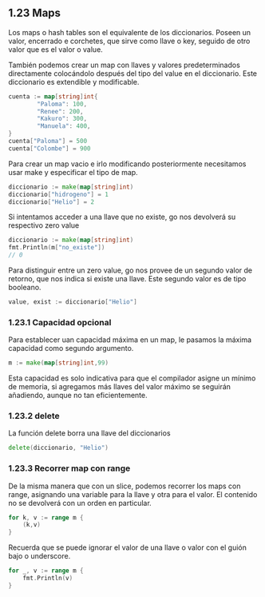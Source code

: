 ## 1.23 Maps

Los maps o hash tables son el equivalente de los diccionarios. Poseen un
valor, encerrado e corchetes, que sirve como llave o key, seguido de
otro valor que es el valor o value.

También podemos crear un map con llaves y valores predeterminados
directamente colocándolo después del tipo del value en el diccionario.
Este diccionario es extendible y modificable.

``` go
cuenta := map[string]int{
        "Paloma": 100,
        "Renee": 200,
        "Kakuro": 300,
        "Manuela": 400,
}
cuenta["Paloma"] = 500
cuenta["Colombe"] = 900
```

Para crear un map vacio e irlo modificando posteriormente necesitamos
usar make y especificar el tipo de map.

``` go
diccionario := make(map[string]int)
diccionario["hidrogeno"] = 1
diccionario["Helio"] = 2
```

Si intentamos acceder a una llave que no existe, go nos devolverá su
respectivo zero value

``` go
diccionario := make(map[string]int)
fmt.Println(m["no_existe"])
// 0
```

Para distinguir entre un zero value, go nos provee de un segundo valor
de retorno, que nos indica si existe una llave. Este segundo valor es de
tipo booleano.

``` go
value, exist := diccionario["Helio"]
```

### 1.23.1 Capacidad opcional

Para establecer uan capacidad máxima en un map, le pasamos la máxima
capacidad como segundo argumento.

``` go
m := make(map[string]int,99)
```

Esta capacidad es solo indicativa para que el compilador asigne un
mínimo de memoria, si agregamos más llaves del valor máximo se seguirán
añadiendo, aunque no tan eficientemente.

### 1.23.2 delete

La función delete borra una llave del diccionarios

``` go
delete(diccionario, "Helio")
```

### 1.23.3 Recorrer map con range

De la misma manera que con un slice, podemos recorrer los maps con
range, asignando una variable para la llave y otra para el valor. El
contenido no se devolverá con un orden en particular.

``` go
for k, v := range m {
    (k,v)
}
```

Recuerda que se puede ignorar el valor de una llave o valor con el guión
bajo o underscore.

``` go
for _, v := range m {
    fmt.Println(v)
}
```

